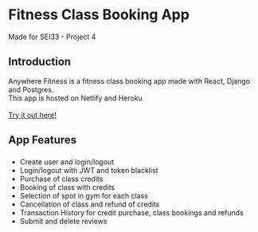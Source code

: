 # Fitness Class Booking App
Made for SEI33 - Project 4

<h2>Introduction</h2>
Anywhere Fitness is a fitness class booking app made with React, Django and Postgres.
<br>This app is hosted on Netlify and Heroku
<br>
<br><a href="https://anywhere-fitness-sg.herokuapp.com/" target="_blank">Try it out here!</a>

<h2>App Features</h2>

<h3></h3>
<ul>
  <li>Create user and login/logout</li>
  <li>Login/logout with JWT and token blacklist</li>
  <li>Purchase of class credits</li>
  <li>Booking of class with credits</li>
  <li>Selection of spot in gym for each class</li>
  <li>Cancellation of class and refund of credits</li>
  <li>Transaction History for credit purchase, class bookings and refunds</li>
  <li>Submit and delete reviews</li>
</ul>
